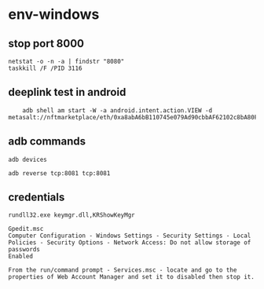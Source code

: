 # env-windows

## stop port 8000
```
netstat -o -n -a | findstr "8080"
taskkill /F /PID 3116
```


## deeplink test in android
```
    adb shell am start -W -a android.intent.action.VIEW -d metasalt://nftmarketplace/eth/0xa8abA6bB110745e079Ad90cbbAF62102c8bA80Fe/0x9136dd81610fc41d2e8326c0035579ee65aa4c7bb00001588880000000000414

```

## adb commands
```
adb devices
```

```
adb reverse tcp:8081 tcp:8081
```

## credentials
```
rundll32.exe keymgr.dll,KRShowKeyMgr
```

```
Gpedit.msc
Computer Configuration - Windows Settings - Security Settings - Local Policies - Security Options - Network Access: Do not allow storage of passwords
Enabled
```

```
From the run/command prompt - Services.msc - locate and go to the properties of Web Account Manager and set it to disabled then stop it.


```
